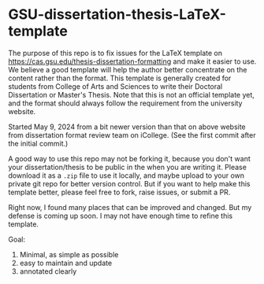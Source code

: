 # GSU-dissertation-thesis-LaTeX-template
The purpose of this repo is to fix issues for the LaTeX template on https://cas.gsu.edu/thesis-dissertation-formatting and make it easier to use. We believe a good template will help the author better concentrate on the content rather than the format. This template is generally created for students from College of Arts and Sciences to write their Doctoral Dissertation or Master's Thesis. Note that this is not an official template yet, and the format should always follow the requirement from the university website.

Started May 9, 2024 from a bit newer version than that on above website from dissertation format review team on iCollege. (See the first commit after the initial commit.)

A good way to use this repo may not be forking it, because you don't want your dissertation/thesis to be public in the when you are writing it. Please download it as a `.zip` file to use it locally, and maybe upload to your own private git repo for better version control. But if you want to help make this template better, please feel free to fork, raise issues, or submit a PR.

Right now, I found many places that can be improved and changed. But my defense is coming up soon. I may not have enough time to refine this template.

Goal:
1. Minimal, as simple as possible
2. easy to maintain and update
3. annotated clearly

